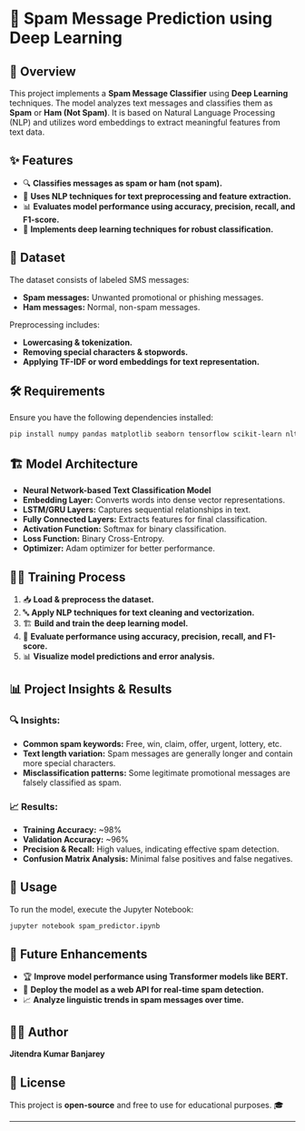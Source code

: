 # 📩 Spam Message Prediction using Deep Learning  

## 📌 Overview  
This project implements a **Spam Message Classifier** using **Deep Learning** techniques. The model analyzes text messages and classifies them as **Spam** or **Ham (Not Spam)**. It is based on Natural Language Processing (NLP) and utilizes word embeddings to extract meaningful features from text data.  

## ✨ Features  
- 🔍 **Classifies messages as spam or ham (not spam).**  
- 🤖 **Uses NLP techniques for text preprocessing and feature extraction.**  
- 📊 **Evaluates model performance using accuracy, precision, recall, and F1-score.**  
- 🔄 **Implements deep learning techniques for robust classification.**  

## 📂 Dataset  
The dataset consists of labeled SMS messages:  
- **Spam messages:** Unwanted promotional or phishing messages.  
- **Ham messages:** Normal, non-spam messages.  

Preprocessing includes:  
- **Lowercasing & tokenization.**  
- **Removing special characters & stopwords.**  
- **Applying TF-IDF or word embeddings for text representation.**  

## 🛠 Requirements  
Ensure you have the following dependencies installed:  
```bash  
pip install numpy pandas matplotlib seaborn tensorflow scikit-learn nltk  
```  

## 🏗 Model Architecture  
- **Neural Network-based Text Classification Model**  
- **Embedding Layer:** Converts words into dense vector representations.  
- **LSTM/GRU Layers:** Captures sequential relationships in text.  
- **Fully Connected Layers:** Extracts features for final classification.  
- **Activation Function:** Softmax for binary classification.  
- **Loss Function:** Binary Cross-Entropy.  
- **Optimizer:** Adam optimizer for better performance.  

## 🏋️‍♂️ Training Process  
1. 📥 **Load & preprocess the dataset.**  
2. 🔤 **Apply NLP techniques for text cleaning and vectorization.**  
3. 🏗 **Build and train the deep learning model.**  
4. 🎯 **Evaluate performance using accuracy, precision, recall, and F1-score.**  
5. 📊 **Visualize model predictions and error analysis.**  

## 📊 Project Insights & Results  
### 🔍 Insights:  
- **Common spam keywords:** Free, win, claim, offer, urgent, lottery, etc.  
- **Text length variation:** Spam messages are generally longer and contain more special characters.  
- **Misclassification patterns:** Some legitimate promotional messages are falsely classified as spam.  

### 📈 Results:  
- **Training Accuracy:** ~98%  
- **Validation Accuracy:** ~96%  
- **Precision & Recall:** High values, indicating effective spam detection.  
- **Confusion Matrix Analysis:** Minimal false positives and false negatives.  

## 🚀 Usage  
To run the model, execute the Jupyter Notebook:  
```bash  
jupyter notebook spam_predictor.ipynb  
```  

## 🔮 Future Enhancements  
- 🏆 **Improve model performance using Transformer models like BERT.**  
- 📡 **Deploy the model as a web API for real-time spam detection.**  
- 📈 **Analyze linguistic trends in spam messages over time.**  

## 👨‍💻 Author  
**Jitendra Kumar Banjarey**  

## 📜 License  
This project is **open-source** and free to use for educational purposes. 🎓  

---
